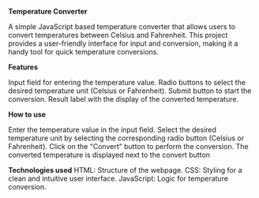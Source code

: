 **Temperature Converter**

A simple JavaScript based temperature converter that allows users to convert temperatures between Celsius and Fahrenheit. This project provides a user-friendly interface for input and conversion,
making it a handy tool for quick temperature conversions.

**Features**

Input field for entering the temperature value.
Radio buttons to select the desired temperature unit (Celsius or Fahrenheit).
Submit button to start the conversion.
Result label with the display of the converted temperature.

**How to use**

Enter the temperature value in the input field.
Select the desired temperature unit by selecting the corresponding radio button (Celsius or Fahrenheit).
Click on the "Convert" button to perform the conversion.
The converted temperature is displayed next to the convert button

**Technologies used**
HTML: Structure of the webpage.
CSS: Styling for a clean and intuitive user interface.
JavaScript: Logic for temperature conversion.
